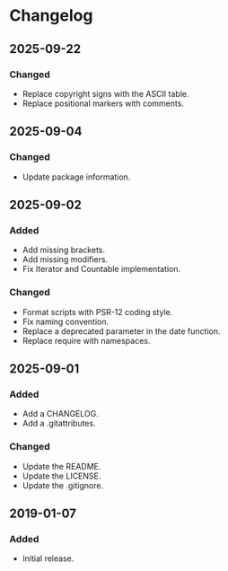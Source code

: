 # Changelog

## 2025-09-22

### Changed

- Replace copyright signs with the ASCII table.
- Replace positional markers with comments.

## 2025-09-04

### Changed

- Update package information.

## 2025-09-02

### Added

- Add missing brackets.
- Add missing modifiers.
- Fix Iterator and Countable implementation.

### Changed

- Format scripts with PSR-12 coding style.
- Fix naming convention.
- Replace a deprecated parameter in the date function.
- Replace require with namespaces.

## 2025-09-01

### Added

- Add a CHANGELOG.
- Add a .gitattributes.

### Changed

- Update the README.
- Update the LICENSE.
- Update the .gitignore.

## 2019-01-07

### Added

- Initial release.
